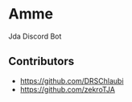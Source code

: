 # Amme
Jda Discord Bot

## Contributors
  - https://github.com/DRSChlaubi
  - https://github.com/zekroTJA
